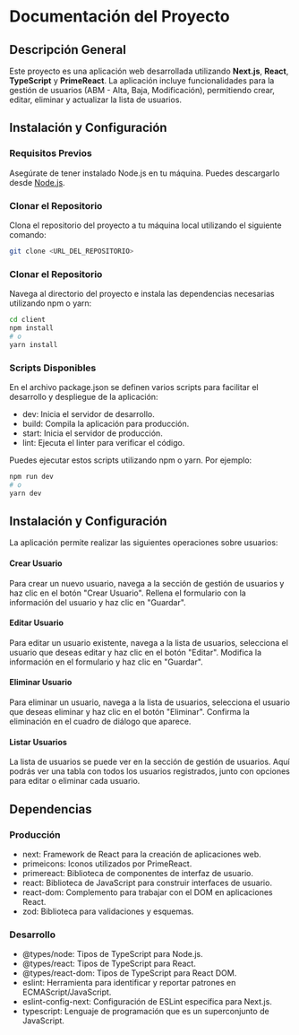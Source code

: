 # Documentación del Proyecto

## Descripción General

Este proyecto es una aplicación web desarrollada utilizando **Next.js**, **React**, **TypeScript** y **PrimeReact**. La aplicación incluye funcionalidades para la gestión de usuarios (ABM - Alta, Baja, Modificación), permitiendo crear, editar, eliminar y actualizar la lista de usuarios.

## Instalación y Configuración

### Requisitos Previos

Asegúrate de tener instalado Node.js en tu máquina. Puedes descargarlo desde [Node.js](https://nodejs.org/).

### Clonar el Repositorio

Clona el repositorio del proyecto a tu máquina local utilizando el siguiente comando:

```bash
git clone <URL_DEL_REPOSITORIO>
```

### Clonar el Repositorio

Navega al directorio del proyecto e instala las dependencias necesarias utilizando npm o yarn:

```bash
cd client
npm install
# o
yarn install

```

### Scripts Disponibles

En el archivo package.json se definen varios scripts para facilitar el desarrollo y despliegue de la aplicación:

- dev: Inicia el servidor de desarrollo.
- build: Compila la aplicación para producción.
- start: Inicia el servidor de producción.
- lint: Ejecuta el linter para verificar el código.

Puedes ejecutar estos scripts utilizando npm o yarn. Por ejemplo:

```bash
npm run dev
# o
yarn dev

```

## Instalación y Configuración

La aplicación permite realizar las siguientes operaciones sobre usuarios:

#### Crear Usuario

Para crear un nuevo usuario, navega a la sección de gestión de usuarios y haz clic en el botón "Crear Usuario". Rellena el formulario con la información del usuario y haz clic en "Guardar".

#### Editar Usuario

Para editar un usuario existente, navega a la lista de usuarios, selecciona el usuario que deseas editar y haz clic en el botón "Editar". Modifica la información en el formulario y haz clic en "Guardar".

#### Eliminar Usuario

Para eliminar un usuario, navega a la lista de usuarios, selecciona el usuario que deseas eliminar y haz clic en el botón "Eliminar". Confirma la eliminación en el cuadro de diálogo que aparece.

#### Listar Usuarios

La lista de usuarios se puede ver en la sección de gestión de usuarios. Aquí podrás ver una tabla con todos los usuarios registrados, junto con opciones para editar o eliminar cada usuario.

## Dependencias

### Producción

- next: Framework de React para la creación de aplicaciones web.
- primeicons: Iconos utilizados por PrimeReact.
- primereact: Biblioteca de componentes de interfaz de usuario.
- react: Biblioteca de JavaScript para construir interfaces de usuario.
- react-dom: Complemento para trabajar con el DOM en aplicaciones React.
- zod: Biblioteca para validaciones y esquemas.

### Desarrollo

- @types/node: Tipos de TypeScript para Node.js.
- @types/react: Tipos de TypeScript para React.
- @types/react-dom: Tipos de TypeScript para React DOM.
- eslint: Herramienta para identificar y reportar patrones en ECMAScript/JavaScript.
- eslint-config-next: Configuración de ESLint específica para Next.js.
- typescript: Lenguaje de programación que es un superconjunto de JavaScript.
